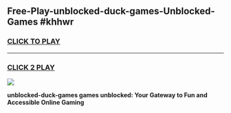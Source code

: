 
## Free-Play-unblocked-duck-games-Unblocked-Games #khhwr
<h3>
<a href="https://news.freeplayer.one?title=unblocked-duck-games&ref=8M">CLICK TO PLAY</a></h3>
<hr>

<h3>
<a href="https://news.freeplayer.one?title=unblocked-duck-games&ref=8M">CLICK 2 PLAY</a>
  
</h3>

<a href="https://news.freeplayer.one?title=unblocked-duck-games&ref=8M"><img src="https://clearcache.store/games.png"></a>


**unblocked-duck-games games unblocked: Your Gateway to Fun and Accessible Online Gaming**
